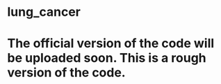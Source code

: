 # lung_cancer
# The official version of the code will be uploaded soon. This is a rough version of the code.
